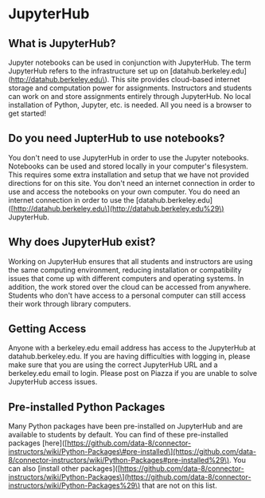 # JupyterHub

## What is JupyterHub?

Jupyter notebooks can be used in conjunction with JupyterHub. The term JupyterHub refers to the infrastructure set up on [datahub.berkeley.edu](http://datahub.berkeley.edu\). This site provides cloud-based internet storage and computation power for assignments. Instructors and students can work on and store assignments entirely through JupyterHub. No local installation of Python, Jupyter, etc. is needed. All you need is a browser to get started!

## Do you need JupterHub to use notebooks?

You don't need to use JupyterHub in order to use the Jupyter notebooks. Notebooks can be used and stored locally in your computer's filesystem. This requires some extra installation and setup that we have not provided directions for on this site. You don't need an internet connection in order to use and access the notebooks on your own computer. You do need an internet connection in order to use the \[datahub.berkeley.edu\]\([http://datahub.berkeley.edu\](http://datahub.berkeley.edu%29\) JupyterHub.

## Why does JupyterHub exist?

Working on JupyterHub ensures that all students and instructors are using the same computing environment, reducing installation or compatibility issues that come up with different computers and operating systems. In addition, the work stored over the cloud can be accessed from anywhere. Students who don't have access to a personal computer can still access their work through library computers.

## Getting Access

Anyone with a berkeley.edu email address has access to the JupyterHub at datahub.berkeley.edu. If you are having difficulties with logging in, please make sure that you are using the correct JupyterHub URL and a berkeley.edu email to login. Please post on Piazza if you are unable to solve JupyterHub access issues.

## Pre-installed Python Packages

Many Python packages have been pre-installed on JupyterHub and are available to students by default. You can find of these pre-installed packages \[here\]\([https://github.com/data-8/connector-instructors/wiki/Python-Packages\#pre-installed\](https://github.com/data-8/connector-instructors/wiki/Python-Packages#pre-installed%29\). You can also \[install other packages\]\([https://github.com/data-8/connector-instructors/wiki/Python-Packages\](https://github.com/data-8/connector-instructors/wiki/Python-Packages%29\) that are not on this list.





